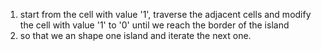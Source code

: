 1. start from the cell with value '1', traverse the adjacent cells and modify the cell with value '1' to '0' until we reach the border of the island 
2. so that we an shape one island and iterate the next one.